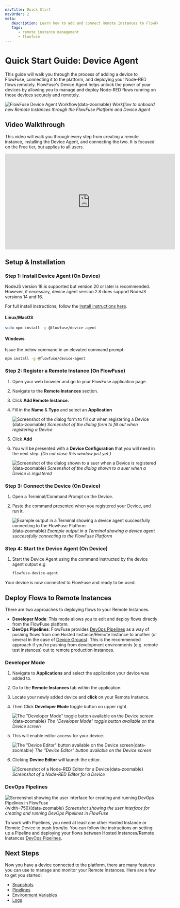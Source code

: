 ```yaml
---
navTitle: Quick Start
navOrder: 2
meta:
   description: Learn how to add and connect Remote Instances to FlowFuse, and develop workflows using the web UI.
   tags:
      - remote instance management
      - flowfuse
---
```


# Quick Start Guide: Device Agent

This guide will walk you through the process of adding a device to FlowFuse, connecting it to the platform, and deploying your Node-RED flows remotely. FlowFuse's Device Agent helps unlock the power of your devices by allowing you to manage and deploy Node-RED flows running on those devices securely and remotely.

![FlowFuse Device Agent Workflow](./images/device-agent-workflow.png){data-zoomable}
_Workflow to onboard new Remote Instances through the FlowFuse Platform and Device Agent_

## Video Walkthrough
This video will walk you through every step from creating a remote instance, installing the Device Agent, and connecting the two. It is focused on the Free tier, but applies to all users.
<iframe width="560" height="315" src="https://www.youtube.com/embed/JFY0s8X5RVo?si=MDgOaO8Iqzmc-KCk" title="YouTube video player" frameborder="0" allow="accelerometer; autoplay; clipboard-write; encrypted-media; gyroscope; picture-in-picture; web-share" referrerpolicy="strict-origin-when-cross-origin" allowfullscreen></iframe>

## Setup & Installation

### Step 1: Install Device Agent (On Device)

NodeJS version 18 is supported but version 20 or later is recommended. However, if necessary, device agent version 2.8 does support NodeJS versions 14 and 16.

For full install instructions, follow the [install instructions here](/docs/device-agent/install.md).

#### Linux/MacOS

```bash
sudo npm install -g @flowfuse/device-agent
```

#### Windows

Issue the below command in an elevated command prompt:

```bash
npm install -g @flowfuse/device-agent
```

### Step 2: Register a Remote Instance (On FlowFuse)

1. Open your web browser and go to your FlowFuse application page.
2. Navigate to the **Remote Instances** section.
3. Click **Add Remote Instance.**
4. Fill in the **Name** & **Type** and select an **Application**

    ![Screenshot of the dialog form to fill out when registering a Device](./images/add_remote_instance.png){data-zoomable}
    _Screenshot of the dialog form to fill out when registering a Device_
    
5. Click **Add**
6. You will be presented with a **Device Configuration** that you will need in the next step. _(Do not close this window just yet.)_

    ![Screenshot of the dialog shown to a suer when a Device is registered](./images/config_yml2a.png){data-zoomable}
    _Screenshot of the dialog shown to a suer when a Device is registered_

### Step 3: Connect the Device (On Device)

1. Open a Terminal/Command Prompt on the Device.
2. Paste the command presented when you registered your Device, and run it.

    ![Example output in a Terminal showing a device agent successfully connecting to the FlowFuse Platform](./images/device_cli.png){data-zoomable}
    _Example output in a Terminal showing a device agent successfully connecting to the FlowFuse Platform_

### Step 4: Start the Device Agent (On Device)

1. Start the Device Agent using the command instructed by the device agent output e.g:

   ```bash
   flowfuse-device-agent
   ```

Your device is now connected to FlowFuse and ready to be used.

## Deploy Flows to Remote Instances

There are two approaches to deploying flows to your Remote Instances.

- **Developer Mode**: This mode allows you to edit and deploy flows directly from the FlowFuse platform.
- **DevOps Pipelines**: FlowFuse provides [DevOps Pipelines](/docs/user/devops-pipelines.md) as a way of pushing flows from one Hosted Instance/Remote Instance to another (or several in the case of [Device Groups](/docs/user/device-groups.md)). This is the recommended approach if you're pushing from development environments (e.g. remote test instances) out to remote production instances.

### Developer Mode

1. Navigate to **Applications** and select the application your device was added to.
2. Go to the **Remote Instances** tab within the application.
3. Locate your newly added device and **click** on your Remote Instance.
4. Then Click **Developer Mode** toggle button on upper right.

    ![The "Developer Mode" toggle button available on the Device screen](./images/developer.png){data-zoomable}
    _The "Developer Mode" toggle button available on the Device screen_

5. This will enable editor access for your device.

    ![The "Device Editor" button available on the Device screen](./images/editorEnabled.png){data-zoomable}
    _The "Device Editor" button available on the Device screen_

6. Clicking **Device Editor** will launch the editor.

    ![Screenshot of a Node-RED Editor for a Device](./images/nr_editor.png){data-zoomable}
    _Screenshot of a Node-RED Editor for a Device_

### DevOps Pipelines

![Screenshot showing the user interface for creating and running DevOps Pipelines in FlowFuse](./images/ui-devops-pipelines.png){width=750}{data-zoomable}
_Screenshot showing the user interface for creating and running DevOps Pipelines in FlowFuse_

To work with Pipelines, you need at least one other Hosted Instance or Remote Device to push _from_/_to_. You can follow the instructions on setting up a Pipeline and deploying your flows between Hosted Instances/Remote Instances [DevOps Pipelines](/docs/user/devops-pipelines.md).

## Next Steps

Now you have a device connected to the platform, there are many features you can use to manage and monitor your Remote Instances.
Here are a few to get you started:

* [Snapshots](../user/snapshots.md)
* [Pipelines](../user/devops-pipelines.md)
* [Environment Variables](../user/envvar.md)
* [Logs](../user/logs.md)
